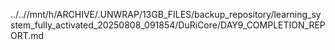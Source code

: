 ../..//mnt/h/ARCHIVE/.UNWRAP/13GB_FILES/backup_repository/learning_system_fully_activated_20250808_091854/DuRiCore/DAY9_COMPLETION_REPORT.md